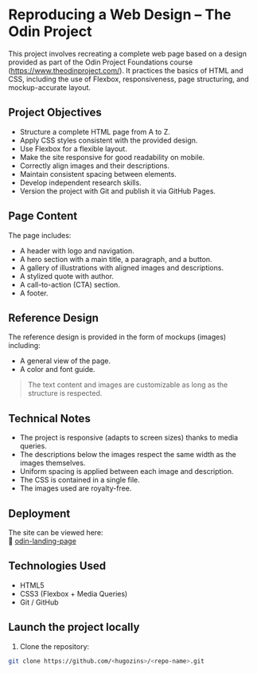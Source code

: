# Reproducing a Web Design – The Odin Project

This project involves recreating a complete web page based on a design provided as part of the Odin Project Foundations course (https://www.theodinproject.com/). It practices the basics of HTML and CSS, including the use of Flexbox, responsiveness, page structuring, and mockup-accurate layout.


## Project Objectives

- Structure a complete HTML page from A to Z.
- Apply CSS styles consistent with the provided design.
- Use Flexbox for a flexible layout.
- Make the site responsive for good readability on mobile.
- Correctly align images and their descriptions.
- Maintain consistent spacing between elements.
- Develop independent research skills.
- Version the project with Git and publish it via GitHub Pages.


## Page Content

The page includes:

- A header with logo and navigation.
- A hero section with a main title, a paragraph, and a button.
- A gallery of illustrations with aligned images and descriptions.
- A stylized quote with author.
- A call-to-action (CTA) section.
- A footer.


## Reference Design

The reference design is provided in the form of mockups (images) including:

- A general view of the page.
- A color and font guide.

> The text content and images are customizable as long as the structure is respected.


## Technical Notes

- The project is responsive (adapts to screen sizes) thanks to media queries.
- The descriptions below the images respect the same width as the images themselves.
- Uniform spacing is applied between each image and description.
- The CSS is contained in a single file.
- The images used are royalty-free.


## Deployment

The site can be viewed here:  
🔗 [odin-landing-page](https://<hugozins>.github.io/<repo-name>/)


## Technologies Used

- HTML5
- CSS3 (Flexbox + Media Queries)
- Git / GitHub


## Launch the project locally

1. Clone the repository:

```bash
git clone https://github.com/<hugozins>/<repo-name>.git
